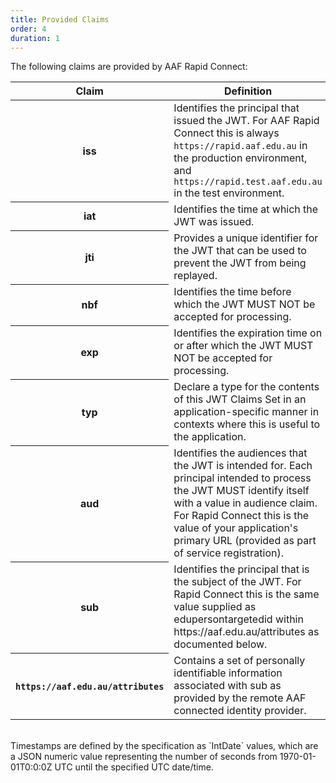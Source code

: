 ```yaml
---
title: Provided Claims
order: 4
duration: 1
---
```


The following claims are provided by AAF Rapid Connect:

<table class="table table-striped">
  <thead>
    <tr>
      <th scope="col">Claim</th>
      <th scope="col">Definition</th>
    </tr>
  </thead>
  <tbody>
    <tr>
    <th scope="row">iss</th>
      <td>Identifies the principal that issued the JWT. For AAF Rapid Connect this is always <code>https://rapid.aaf.edu.au</code> in the production environment, and <code>https://rapid.test.aaf.edu.au</code> in the test environment.
</td>
    </tr>
    <tr>
        <th scope="row">iat</th>
      <td>Identifies the time at which the JWT was issued.</td>
    </tr>
    <tr>
      <th scope="row">jti</th>
      <td>Provides a unique identifier for the JWT that can be used to prevent the JWT from being replayed.</td>
    </tr>
    <tr>
      <th scope="row">nbf</th>
      <td>Identifies the time before which the JWT MUST NOT be accepted for processing.</td>
    </tr>
    <tr>
      <th scope="row">exp</th>
      <td>Identifies the expiration time on or after which the JWT MUST NOT be accepted for processing.</td>
    </tr>
    <tr>
      <th scope="row">typ</th>
      <td>Declare a type for the contents of this JWT Claims Set in an application-specific manner in contexts where this is useful to the application.</td>
    </tr>
    <tr>
      <th scope="row">aud</th>
      <td>Identifies the audiences that the JWT is intended for. Each principal intended to process the JWT MUST identify itself with a value in audience claim. For Rapid Connect this is the value of your application's primary URL (provided as part of service registration).</td>
    </tr>
    <tr>
      <th scope="row">sub</th>
      <td>Identifies the principal that is the subject of the JWT. For Rapid Connect this is the same value supplied as edupersontargetedid within https://aaf.edu.au/attributes as documented below.</td>
    </tr>
    <tr>
      <th scope="row"><code>https://aaf.edu.au/attributes</code></th>
      <td>Contains a set of personally identifiable information associated with sub as provided by the remote AAF connected identity provider.</td>
    </tr>
  </tbody>
</table>
<br>
Timestamps are defined by the specification as `IntDate` values, which are a JSON numeric value representing the number of seconds from 1970-01-01T0:0:0Z UTC until the specified UTC date/time.
